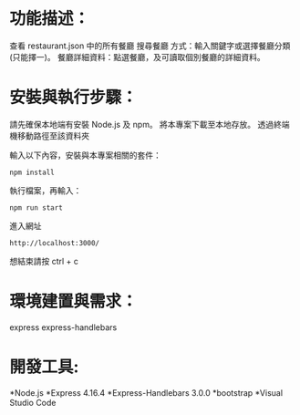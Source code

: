 # 功能描述：

查看 restaurant.json 中的所有餐廳
搜尋餐廳 方式：輸入關鍵字或選擇餐廳分類(只能擇一)。
餐廳詳細資料：點選餐廳，及可讀取個別餐廳的詳細資料。

# 安裝與執行步驟：

請先確保本地端有安裝 Node.js 及 npm。
將本專案下載至本地存放。
透過終端機移動路徑至該資料夾

輸入以下內容，安裝與本專案相關的套件：

```
npm install
```

執行檔案，再輸入：

```
npm run start
```

進入網址

```
http://localhost:3000/
```

想結束請按 ctrl + c

# 環境建置與需求：

express express-handlebars

# 開發工具:

*Node.js
*Express 4.16.4
*Express-Handlebars 3.0.0
*bootstrap
\*Visual Studio Code
